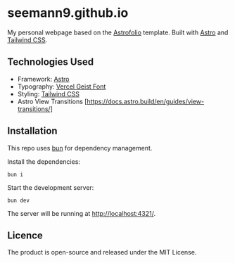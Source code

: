 # seemann9.github.io

My personal webpage based on the [Astrofolio](https://github.com/vikas5914/Astrofolio) template.
Built with [Astro](https://astro.build/) and [Tailwind CSS](https://tailwindcss.com/).

## Technologies Used

- Framework: [Astro](https://astro.build/)
- Typography: [Vercel Geist Font](https://vercel.com/font)
- Styling: [Tailwind CSS](https://tailwindcss.com/)
- Astro View Transitions [https://docs.astro.build/en/guides/view-transitions/]

## Installation

This repo uses [bun](https://bun.sh) for dependency management.

Install the dependencies:

```
bun i
```

Start the development server:

```
bun dev
```

The server will be running at [http://localhost:4321/](http://localhost:4321/).

## Licence

The product is open-source and released under the MIT License.
